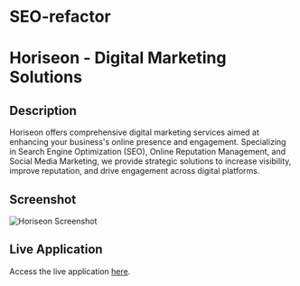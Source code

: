 # SEO-refactor
# Horiseon - Digital Marketing Solutions

## Description
Horiseon offers comprehensive digital marketing services aimed at enhancing your business's online presence and engagement. Specializing in Search Engine Optimization (SEO), Online Reputation Management, and Social Media Marketing, we provide strategic solutions to increase visibility, improve reputation, and drive engagement across digital platforms.

## Screenshot
![Horiseon Screenshot](./assets/images/screenshots)

## Live Application
Access the live application [here](https://github.com/Robel11A/seo-refactor).